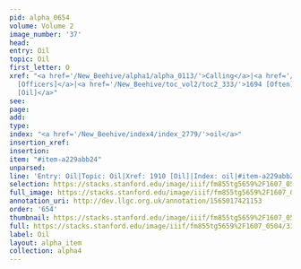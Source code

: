 ```yaml
---
pid: alpha_0654
volume: Volume 2
image_number: '37'
head: 
entry: Oil
topic: Oil
first_letter: O
xref: "<a href='/New_Beehive/alpha1/alpha_0113/'>Calling</a>|<a href='/New_Beehive/toc_vol2/toc2_198/'>1021
  [Officers]</a>|<a href='/New_Beehive/toc_vol2/toc2_333/'>1694 [Often]</a>|<a href='/New_Beehive/toc_vol2/toc2_353/'>1910
  [Oil]</a>"
see: 
page: 
add: 
type: 
index: "<a href='/New_Beehive/index4/index_2779/'>oil</a>"
insertion_xref: 
insertion: 
item: "#item-a229abb24"
unparsed: 
line: 'Entry: Oil|Topic: Oil|Xref: 1910 [Oil]|Index: oil|#item-a229abb24'
selection: https://stacks.stanford.edu/image/iiif/fm855tg5659%2F1607_0504/314,2668,3043,354/full/0/default.jpg
full_image: https://stacks.stanford.edu/image/iiif/fm855tg5659%2F1607_0504/full/full/0/default.jpg
annotation_uri: http://dev.llgc.org.uk/annotation/1565017421153
order: '654'
thumbnail: https://stacks.stanford.edu/image/iiif/fm855tg5659%2F1607_0504/314,2668,600,180/250,/0/default.jpg
full: https://stacks.stanford.edu/image/iiif/fm855tg5659%2F1607_0504/314,2668,3043,354/full/0/default.jpg
label: Oil
layout: alpha_item
collection: alpha4
---
```

